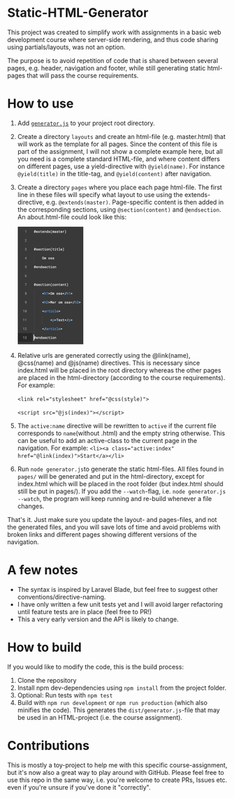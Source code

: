 # Static-HTML-Generator
This project was created to simplify work with assignments in a basic web development course where server-side rendering, and thus code sharing using partials/layouts, was not an option.

The purpose is to avoid repetition of code that is shared between several pages, e.g. header, navigation and footer, while still generating static html-pages that will pass the course requirements.

# How to use

1. Add [`generator.js`](https://raw.githubusercontent.com/Krisell/Static-HTML-Generator/master/dist/generator.js) to your project root directory.

2. Create a directory `layouts` and create an html-file (e.g. master.html) that will work as the template for all pages. Since the content of this file is part of the assignment, I will not show a complete example here, but all you need is a complete standard HTML-file, and where content differs on different pages, use a yield-directive with `@yield(name)`.
For instance `@yield(title)` in the title-tag, and `@yield(content)` after navigation.

3. Create a directory `pages` where you place each page html-file. The first line in these files will specify what layout to use using the extends-directive, e.g. `@extends(master)`.
Page-specific content is then added in the corresponding sections, using `@section(content)` and `@endsection`.
An about.html-file could look like this:

   ![](docs/about.png)

4. Relative urls are generated correctly using the @link(name), @css(name) and @js(name) directives. This is necessary since index.html will be placed in the root directory whereas the other pages are placed in the html-directory (according to the course requirements).
For example:

    `<link rel="stylesheet" href="@css(style)">`

    `<script src="@js(index)"></script>`


5. The `active:name` directive will be rewritten to `active` if the current file corresponds to `name`(without .html) and the empty string otherwise. This can be useful to add an active-class to the current page in the navigation.
For example: `<li><a class="active:index" href="@link(index)">Start</a></li>`

6. Run `node generator.js`to generate the static html-files. All files found in `pages/` will be generated and put in the html-directory, except for index.html which will be placed in the root folder (but index.html should still be put in pages/).
If you add the `--watch`-flag, i.e. `node generator.js --watch`, the program will keep running and re-build whenever a file changes.

That's it. Just make sure you update the layout- and pages-files, and not the generated files, and you will save lots of time and avoid problems with broken links and different pages showing different versions of the navigation.


# A few notes
* The syntax is inspired by Laravel Blade, but feel free to suggest other conventions/directive-naming.
* I have only written a few unit tests yet and I will avoid larger refactoring until feature tests are in place (feel free to PR!)
* This a very early version and the API is likely to change.


# How to build
If you would like to modify the code, this is the build process:
1. Clone the repository
2. Install npm dev-dependencies using `npm install` from the project folder.
3. Optional: Run tests with `npm test`
4. Build with `npm run development` or `npm run production` (which also minifies the code). This generates the `dist/generator.js`-file that may be used in an HTML-project (i.e. the course assignment).


# Contributions
This is mostly a toy-project to help me with this specific course-assignment, but it's now also a great way to play around with GitHub. Please feel free to use this repo in the same way, i.e. you're welcome to create PRs, Issues etc. even if you're unsure if you've done it "correctly".
